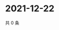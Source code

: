 # 2021-12-22

共 0 条

<!-- BEGIN WEIBO -->
<!-- 最后更新时间 Wed Dec 22 2021 11:15:40 GMT+0800 (China Standard Time) -->

<!-- END WEIBO -->
